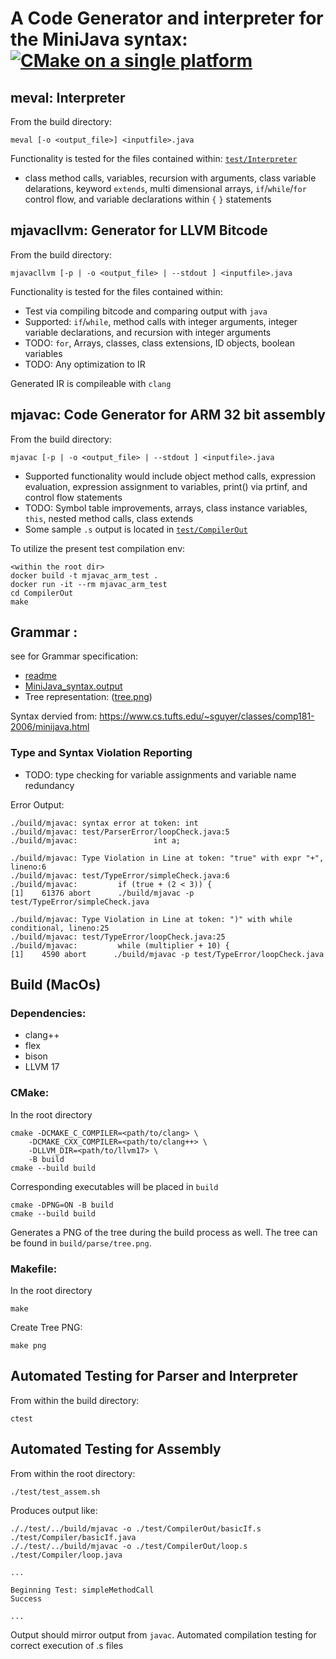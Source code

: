 
# A Code Generator and interpreter for the MiniJava syntax: [![CMake on a single platform](https://github.com/schriner/miniCompEval/actions/workflows/cmake-single-platform.yml/badge.svg?branch=master)](https://github.com/schriner/miniCompEval/actions/workflows/cmake-single-platform.yml)

## meval:  Interpreter
From the build directory: 

```
meval [-o <output_file>] <inputfile>.java
```
Functionality is tested for the files contained within: [`test/Interpreter`](test/Interpreter)
* class method calls, variables, recursion with arguments, class variable delarations, keyword `extends`, multi dimensional arrays, `if`/`while`/`for` control flow, and variable declarations within `{` `}` statements

## mjavacllvm:  Generator for LLVM Bitcode
From the build directory: 

```
mjavacllvm [-p | -o <output_file> | --stdout ] <inputfile>.java
```
Functionality is tested for the files contained within:
* Test via compiling bitcode and comparing output with `java`
* Supported: `if`/`while`, method calls with integer arguments, integer variable declarations, and recursion with integer arguments
* TODO: `for`, Arrays, classes, class extensions, ID objects, boolean variables
* TODO: Any optimization to IR

Generated IR is compileable with `clang`

## mjavac:  Code Generator for ARM 32 bit assembly 
From the build directory: 

```
mjavac [-p | -o <output_file> | --stdout ] <inputfile>.java
```
* Supported functionality would include object method calls, expression evaluation, expression assignment to variables, print() via prtinf, and control flow statements
* TODO: Symbol table improvements, arrays, class instance variables, `this`, nested method calls, class extends
* Some sample `.s` output is located in [`test/CompilerOut`](test/CompilerOut)

To utilize the present test compilation env: 
```
<within the root dir>
docker build -t mjavac_arm_test .
docker run -it --rm mjavac_arm_test
cd CompilerOut
make
```

## Grammar : 
see for Grammar specification:
* [readme](doc/readme.md)
* [MiniJava_syntax.output](doc/MiniJava_syntax.output)
* Tree representation: ([tree.png](doc/tree.png))

Syntax dervied from: https://www.cs.tufts.edu/~sguyer/classes/comp181-2006/minijava.html

### Type and Syntax Violation Reporting

* TODO: type checking for variable assignments and variable name redundancy

Error Output:

```
./build/mjavac: syntax error at token: int
./build/mjavac: test/ParserError/loopCheck.java:5
./build/mjavac:                 int a;
```
```
./build/mjavac: Type Violation in Line at token: "true" with expr "+", lineno:6
./build/mjavac: test/TypeError/simpleCheck.java:6
./build/mjavac:         if (true + (2 < 3)) {
[1]    61376 abort      ./build/mjavac -p test/TypeError/simpleCheck.java
```
```
./build/mjavac: Type Violation in Line at token: ")" with while conditional, lineno:25
./build/mjavac: test/TypeError/loopCheck.java:25
./build/mjavac:         while (multiplier + 10) {
[1]    4590 abort      ./build/mjavac -p test/TypeError/loopCheck.java
```

## Build (MacOs)
### Dependencies:
* clang++
* flex
* bison
* LLVM 17

### CMake:
In the root directory
```
cmake -DCMAKE_C_COMPILER=<path/to/clang> \
    -DCMAKE_CXX_COMPILER=<path/to/clang++> \
    -DLLVM_DIR=<path/to/llvm17> \
    -B build
cmake --build build
```

Corresponding executables will be placed in `build`

```
cmake -DPNG=ON -B build
cmake --build build
```
Generates a PNG of the tree during the build process as well. The tree can be found in `build/parse/tree.png`.

### Makefile:
In the root directory

```
make
```

Create Tree PNG:

```
make png
```

## Automated Testing for Parser and Interpreter
From within the build directory:
```
ctest
```
## Automated Testing for Assembly
From within the root directory:
```
./test/test_assem.sh
```
Produces output like:
```
././test/../build/mjavac -o ./test/CompilerOut/basicIf.s ./test/Compiler/basicIf.java
././test/../build/mjavac -o ./test/CompilerOut/loop.s ./test/Compiler/loop.java

...

Beginning Test: simpleMethodCall
Success

...
```

Output should mirror output from `javac`. Automated compilation testing for correct execution of .s files 

